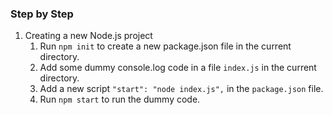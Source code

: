 ### Step by Step

1. Creating a new Node.js project
    1. Run `npm init` to create a new package.json file in the current directory.
    2. Add some dummy console.log code in a file `index.js` in the current directory.
    3. Add a new script `"start": "node index.js",` in the `package.json` file.
    4. Run `npm start` to run the dummy code.
